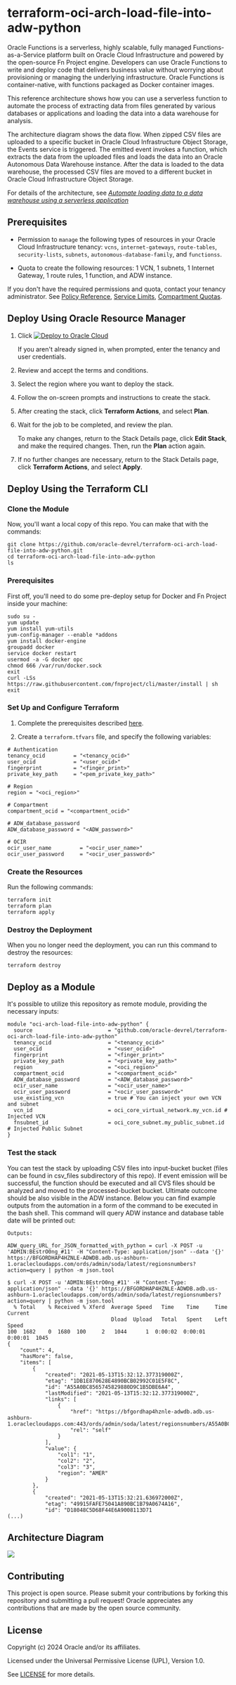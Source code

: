 # terraform-oci-arch-load-file-into-adw-python

Oracle Functions is a serverless, highly scalable, fully managed Functions-as-a-Service platform built on Oracle Cloud Infrastructure and powered by the open-source Fn Project engine. Developers can use Oracle Functions to write and deploy code that delivers business value without worrying about provisioning or managing the underlying infrastructure. Oracle Functions is container-native, with functions packaged as Docker container images.

This reference architecture shows how you can use a serverless function to automate the process of extracting data from files generated by various databases or applications and loading the data into a data warehouse for analysis.

The architecture diagram shows the data flow. When zipped CSV files are uploaded to a specific bucket in Oracle Cloud Infrastructure Object Storage, the Events service is triggered. The emitted event invokes a function, which extracts the data from the uploaded files and loads the data into an Oracle Autonomous Data Warehouse instance. After the data is loaded to the data warehouse, the processed CSV files are moved to a different bucket in Oracle Cloud Infrastructure Object Storage.

For details of the architecture, see [_Automate loading data to a data warehouse using a serverless application_](https://docs.oracle.com/en/solutions/serverless-dataload-adw/index.html)

## Prerequisites

- Permission to `manage` the following types of resources in your Oracle Cloud Infrastructure tenancy: `vcns`, `internet-gateways`, `route-tables`, `security-lists`, `subnets`, `autonomous-database-family`, and `functionss`.

- Quota to create the following resources: 1 VCN, 1 subnets, 1 Internet Gateway, 1 route rules, 1 function, and ADW instance.

If you don't have the required permissions and quota, contact your tenancy administrator. See [Policy Reference](https://docs.cloud.oracle.com/en-us/iaas/Content/Identity/Reference/policyreference.htm), [Service Limits](https://docs.cloud.oracle.com/en-us/iaas/Content/General/Concepts/servicelimits.htm), [Compartment Quotas](https://docs.cloud.oracle.com/iaas/Content/General/Concepts/resourcequotas.htm).

## Deploy Using Oracle Resource Manager

1. Click [![Deploy to Oracle Cloud](https://oci-resourcemanager-plugin.plugins.oci.oraclecloud.com/latest/deploy-to-oracle-cloud.svg)](https://cloud.oracle.com/resourcemanager/stacks/create?region=home&zipUrl=https://github.com/oracle-devrel/terraform-oci-arch-load-file-into-adw-python/releases/latest/download/terraform-oci-arch-load-file-into-adw-python-stack-latest.zip)

    If you aren't already signed in, when prompted, enter the tenancy and user credentials.

2. Review and accept the terms and conditions.

3. Select the region where you want to deploy the stack.

4. Follow the on-screen prompts and instructions to create the stack.

5. After creating the stack, click **Terraform Actions**, and select **Plan**.

6. Wait for the job to be completed, and review the plan.

    To make any changes, return to the Stack Details page, click **Edit Stack**, and make the required changes. Then, run the **Plan** action again.

7. If no further changes are necessary, return to the Stack Details page, click **Terraform Actions**, and select **Apply**.

## Deploy Using the Terraform CLI

### Clone the Module
Now, you'll want a local copy of this repo. You can make that with the commands:

    git clone https://github.com/oracle-devrel/terraform-oci-arch-load-file-into-adw-python.git
    cd terraform-oci-arch-load-file-into-adw-python
    ls

### Prerequisites
First off, you'll need to do some pre-deploy setup for Docker and Fn Project inside your machine:

```
sudo su -
yum update
yum install yum-utils
yum-config-manager --enable *addons
yum install docker-engine
groupadd docker
service docker restart
usermod -a -G docker opc
chmod 666 /var/run/docker.sock
exit
curl -LSs https://raw.githubusercontent.com/fnproject/cli/master/install | sh
exit
```
  
### Set Up and Configure Terraform

1. Complete the prerequisites described [here](https://github.com/cloud-partners/oci-prerequisites).

2. Create a `terraform.tfvars` file, and specify the following variables:

```
# Authentication
tenancy_ocid         = "<tenancy_ocid>"
user_ocid            = "<user_ocid>"
fingerprint          = "<finger_print>"
private_key_path     = "<pem_private_key_path>"

# Region
region = "<oci_region>"

# Compartment
compartment_ocid = "<compartment_ocid>"

# ADW_database_password
ADW_database_password = "<ADW_password>"

# OCIR
ocir_user_name         = "<ocir_user_name>"
ocir_user_password     = "<ocir_user_password>"
````

### Create the Resources
Run the following commands:

    terraform init
    terraform plan
    terraform apply

### Destroy the Deployment
When you no longer need the deployment, you can run this command to destroy the resources:

    terraform destroy

## Deploy as a Module
It's possible to utilize this repository as remote module, providing the necessary inputs:

```
module "oci-arch-load-file-into-adw-python" {
  source                        = "github.com/oracle-devrel/terraform-oci-arch-load-file-into-adw-python"
  tenancy_ocid                  = "<tenancy_ocid>"
  user_ocid                     = "<user_ocid>"
  fingerprint                   = "<finger_print>"
  private_key_path              = "<private_key_path>"
  region                        = "<oci_region>"
  compartment_ocid              = "<compartment_ocid>"
  ADW_database_password         = "<ADW_database_password>"
  ocir_user_name                = "<ocir_user_name>"
  ocir_user_password            = "<ocir_user_password>"
  use_existing_vcn              = true # You can inject your own VCN and subnet 
  vcn_id                        = oci_core_virtual_network.my_vcn.id # Injected VCN
  fnsubnet_id                   = oci_core_subnet.my_public_subnet.id # Injected Public Subnet
}
```

### Test the stack 

You can test the stack by uploading CSV files into input-bucket bucket (files can be found in csv_files subdirectory of this repo). If event emission will be successful, the function should be executed and all CVS files should be analyzed and moved to the processed-bucket bucket. Ultimate outcome should be also visible in the ADW instance. Below you can find example outputs from the automation in a form of the command to be executed in the bash shell. This command will query ADW instance and database table date will be printed out:

```
Outputs:

ADW_query_URL_for_JSON_formatted_with_python = curl -X POST -u 'ADMIN:BEstrO0ng_#11' -H "Content-Type: application/json" --data '{}' https://BFGORDHAP4HZNLE-ADWDB.adb.us-ashburn-1.oraclecloudapps.com/ords/admin/soda/latest/regionsnumbers?action=query | python -m json.tool 

$ curl -X POST -u 'ADMIN:BEstrO0ng_#11' -H "Content-Type: application/json" --data '{}' https://BFGORDHAP4HZNLE-ADWDB.adb.us-ashburn-1.oraclecloudapps.com/ords/admin/soda/latest/regionsnumbers?action=query | python -m json.tool
  % Total    % Received % Xferd  Average Speed   Time    Time     Time  Current
                                 Dload  Upload   Total   Spent    Left  Speed
100  1682    0  1680  100     2   1044      1  0:00:02  0:00:01  0:00:01  1045
{
    "count": 4,
    "hasMore": false,
    "items": [
        {
            "created": "2021-05-13T15:32:12.377319000Z",
            "etag": "1DB1E870628E4890BCB02992C01E5F8C",
            "id": "A55A0BC8565745829880D9C1B5DBE6A4",
            "lastModified": "2021-05-13T15:32:12.377319000Z",
            "links": [
                {
                    "href": "https://bfgordhap4hznle-adwdb.adb.us-ashburn-1.oraclecloudapps.com:443/ords/admin/soda/latest/regionsnumbers/A55A0BC8565745829880D9C1B5DBE6A4",
                    "rel": "self"
                }
            ],
            "value": {
                "col1": "1",
                "col2": "2",
                "col3": "3",
                "region": "AMER"
            }
        },
        {
            "created": "2021-05-13T15:32:21.636972000Z",
            "etag": "49915FAFE75041A890BC1B79A0674A16",
            "id": "D18048C5D68F44E6A9008113D71
(...)
````

## Architecture Diagram

![](./images/oci-arch-load-file-into-adw-python.png)

## Contributing
This project is open source.  Please submit your contributions by forking this repository and submitting a pull request!  Oracle appreciates any contributions that are made by the open source community.

## License
Copyright (c) 2024 Oracle and/or its affiliates.

Licensed under the Universal Permissive License (UPL), Version 1.0.

See [LICENSE](LICENSE) for more details.
